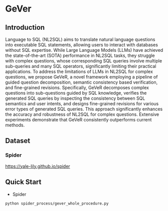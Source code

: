 # GeVer

## Introduction

Language to SQL (NL2SQL) aims to translate natural language questions into executable SQL statements, allowing users to interact with databases without SQL expertise. While Large Language Models (LLMs) have achieved the state-of-the-art (SOTA) performance in NL2SQL tasks, they struggle with complex questions, whose corresponding SQL queries involve multiple sub-queries and many SQL operators, significantly limiting their practical applications. To address the limitations of LLMs in NL2SQL for complex questions, we propose GeVeR, a novel framework employing a pipeline of guided question decomposition, semantic consistency based verification, and fine-grained revisions. Specifically, GeVeR decomposes complex questions into sub-questions guided by SQL knowledge, verifies the generated SQL queries by inspecting the consistency between SQL semantics and user intents, and designs fine-grained revisions for various error types of generated SQL queries. This approach significantly enhances the accuracy and robustness of NL2SQL for complex questions. Extensive experiments demonstrate that GeVeR consistently outperforms current methods.

## Dataset

### Spider

https://yale-lily.github.io/spider

## Quick Start

- Spider

```
python spider_process/gever_whole_procedure.py
```